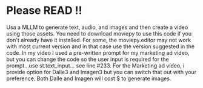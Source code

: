 # Please READ !!
Usa a MLLM to generate text, audio, and images and then create a video using those assets.
You need to download moviepy to use this code if you don't already have it installed. For some, the moviepy.editor may not work with most current version and in that case use the version suggested in the code. 
In my video I used a pre-written prompt for my marketing ad video, but you can change the code so the user input is required for the prompt...use st.text_input... see line #233. 
For the Marketing ad video, i provide option for Dalle3 and Imagen3 but you can switch that out with your preference.  Both Dalle and Imagen will cost $ to generate images.
